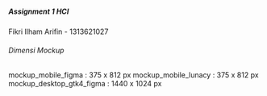 ##### Assignment 1 HCI
Fikri Ilham Arifin - 1313621027

###### Dimensi Mockup
mockup_mobile_figma : 375 x 812 px
mockup_mobile_lunacy : 375 x 812 px
mockup_desktop_gtk4_figma : 1440 x 1024 px